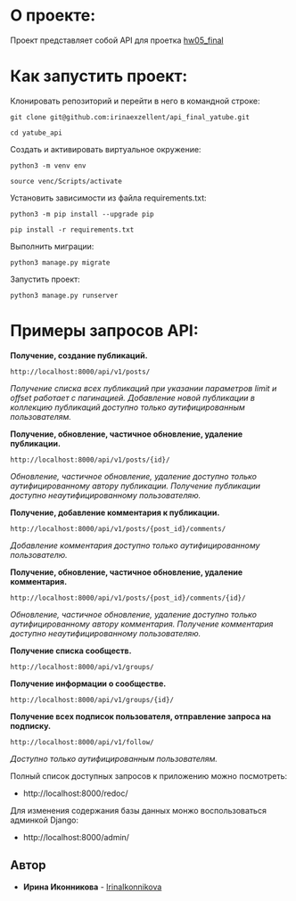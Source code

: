 # О проекте:

Проект представляет собой API для проетка [hw05_final](https://github.com/irinaexzellent/hw05_final)

# Как запустить проект:

Клонировать репозиторий и перейти в него в командной строке:

```
git clone git@github.com:irinaexzellent/api_final_yatube.git
```

```
cd yatube_api
```
Cоздать и активировать виртуальное окружение:

```
python3 -m venv env
```
```
source venc/Scripts/activate
```

Установить зависимости из файла requirements.txt:

```
python3 -m pip install --upgrade pip
```
```
pip install -r requirements.txt
```
Выполнить миграции:
```
python3 manage.py migrate
```

Запустить проект:
```
python3 manage.py runserver
```

# Примеры запросов API:

**Получение, создание публикаций.**
```
http://localhost:8000/api/v1/posts/
```
*Получение списка всех публикаций при указании параметров limit и offset работает с пагинацией.
Добавление новой публикации в коллекцию публикаций доступно только аутифицированным пользователям.*

**Получение, обновление, частичное обновление, удаление публикации.**
```
http://localhost:8000/api/v1/posts/{id}/
```
*Обновление, частичное обновление, удаление доступно только аутифицированному автору публикации.
Получение публикации доступно неаутифицированному пользователяю.*

**Получение, добавление комментария к публикации.**
```
http://localhost:8000/api/v1/posts/{post_id}/comments/
```
*Добавление комментария доступно только аутифицированному пользователю.*

**Получение, обновление, частичное обновление, удаление комментария.**
```
http://localhost:8000/api/v1/posts/{post_id}/comments/{id}/
```
*Обновление, частичное обновление, удаление доступно только аутифицированному автору комментария.
Получение комментария доступно неаутифицированному пользователяю.*

**Получение списка сообществ.**
```
http://localhost:8000/api/v1/groups/
```

**Получение информации о сообществе.**
```
http://localhost:8000/api/v1/groups/{id}/
```

**Получение всех подписок пользователя, отправление запроса на подписку.**
```
http://localhost:8000/api/v1/follow/
```
*Доступно только аутифицированным пользователям.*


Полный список доступных запросов к приложению можно посмотреть:
* http://localhost:8000/redoc/

Для изменения содержания базы данных монжо воспользоваться админкой Django:
* http://localhost:8000/admin/


## Автор

* **Ирина Иконникова** -  [IrinaIkonnikova](https://github.com/irinaexzellent)


